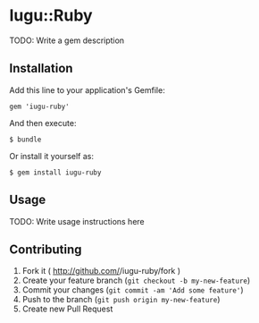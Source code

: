 # Iugu::Ruby

TODO: Write a gem description

## Installation

Add this line to your application's Gemfile:

    gem 'iugu-ruby'

And then execute:

    $ bundle

Or install it yourself as:

    $ gem install iugu-ruby

## Usage

TODO: Write usage instructions here

## Contributing

1. Fork it ( http://github.com/<my-github-username>/iugu-ruby/fork )
2. Create your feature branch (`git checkout -b my-new-feature`)
3. Commit your changes (`git commit -am 'Add some feature'`)
4. Push to the branch (`git push origin my-new-feature`)
5. Create new Pull Request
